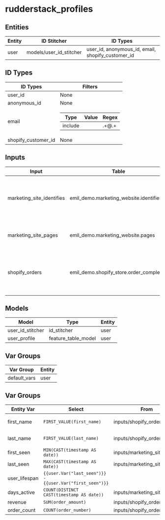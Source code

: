 # rudderstack_profiles

## Entities

<table>
<thead>
<tr><th>Entity</th><th>ID Stitcher</th><th>ID Types</th></tr>
</thead>
<tbody>
<tr><td>user</td><td>models/user_id_stitcher</td><td>user_id, anonymous_id, email, shopify_customer_id</td></tr>
</tbody>
</table>

## ID Types

<table>
<thead>
<tr><th>ID Types</th><th>Filters</th></tr>
</thead>
<tbody>
<tr><td>user_id</td><td>None</td></tr>
<tr><td>anonymous_id</td><td>None</td></tr>
<tr><td>email</td><td><table>
<thead>
<tr><th>Type</th><th>Value</th><th>Regex</th></tr>
</thead>
<tbody>
<tr><td>include</td><td></td><td>.+@.+</td></tr>
</tbody>
</table></td></tr>
<tr><td>shopify_customer_id</td><td>None</td></tr>
</tbody>
</table>

## Inputs

<table>
<thead>
<tr><th>Input</th><th>Table</th><th>IDs</th></tr>
</thead>
<tbody>
<tr><td>marketing_site_identifies</td><td>emil_demo.marketing_website.identifies</td><td><table>
<thead>
<tr><th>Entity</th><th>Type</th><th>Select</th></tr>
</thead>
<tbody>
<tr><td>user</td><td>anonymous_id</td><td><code>anonymous_id</code></td></tr>
<tr><td>user</td><td>user_id</td><td><code>user_id</code></td></tr>
<tr><td>user</td><td>email</td><td><code>LOWER(email)</code></td></tr>
</tbody>
</table></td></tr>
<tr><td>marketing_site_pages</td><td>emil_demo.marketing_website.pages</td><td><table>
<thead>
<tr><th>Entity</th><th>Type</th><th>Select</th></tr>
</thead>
<tbody>
<tr><td>user</td><td>anonymous_id</td><td><code>anonymous_id</code></td></tr>
</tbody>
</table></td></tr>
<tr><td>shopify_orders</td><td>emil_demo.shopify_store.order_completed</td><td><table>
<thead>
<tr><th>Entity</th><th>Type</th><th>Select</th></tr>
</thead>
<tbody>
<tr><td>user</td><td>anonymous_id</td><td><code>anonymous_id</code></td></tr>
<tr><td>user</td><td>email</td><td><code>LOWER(email)</code></td></tr>
<tr><td>user</td><td>shopify_customer_id</td><td><code>shopify_customer_id</code></td></tr>
</tbody>
</table></td></tr>
</tbody>
</table>

## Models

<table>
<thead>
<tr><th>Model</th><th>Type</th><th>Entity</th></tr>
</thead>
<tbody>
<tr><td>user_id_stitcher</td><td>id_stitcher</td><td>user</td></tr>
<tr><td>user_profile</td><td>feature_table_model</td><td>user</td></tr>
</tbody>
</table>

## Var Groups

<table>
<thead>
<tr><th>Var Group</th><th>Entity</th></tr>
</thead>
<tbody>
<tr><td>default_vars</td><td>user</td></tr>
</tbody>
</table>

## Var Groups

<table>
<thead>
<tr><th>Entity Var</th><th>Select</th><th>From</th><th>Where</th></tr>
</thead>
<tbody>
<tr><td>first_name</td><td><code>FIRST_VALUE(first_name)</code></td><td>inputs/shopify_orders</td><td><code>first_name IS NOT NULL</code></td></tr>
<tr><td>last_name</td><td><code>FIRST_VALUE(last_name)</code></td><td>inputs/shopify_orders</td><td><code>last_name IS NOT NULL</code></td></tr>
<tr><td>first_seen</td><td><code>MIN(CAST(timestamp AS date))</code></td><td>inputs/marketing_site_pages</td><td></td></tr>
<tr><td>last_seen</td><td><code>MAX(CAST(timestamp AS date))</code></td><td>inputs/marketing_site_pages</td><td></td></tr>
<tr><td>user_lifespan</td><td><code>{{user.Var("last_seen")}} - {{user.Var("first_seen")}}</code></td><td></td><td></td></tr>
<tr><td>days_active</td><td><code>COUNT(DISTINCT CAST(timestamp AS date))</code></td><td>inputs/marketing_site_pages</td><td></td></tr>
<tr><td>revenue</td><td><code>SUM(order_amount)</code></td><td>inputs/shopify_orders</td><td></td></tr>
<tr><td>order_count</td><td><code>COUNT(order_number)</code></td><td>inputs/shopify_orders</td><td></td></tr>
</tbody>
</table>

